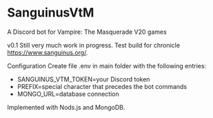 # SanguinusVtM
A Discord bot for Vampire: The Masquerade V20 games

v0.1
Still very much work in progress. Test build for chronicle https://www.sanguinus.org/.

Configuration
Create file .env in main folder with the following entries:
- SANGUINUS_VTM_TOKEN=your Discord token
- PREFIX=special character that precedes the bot commands
- MONGO_URL=database connection

Implemented with Nods.js and MongoDB.